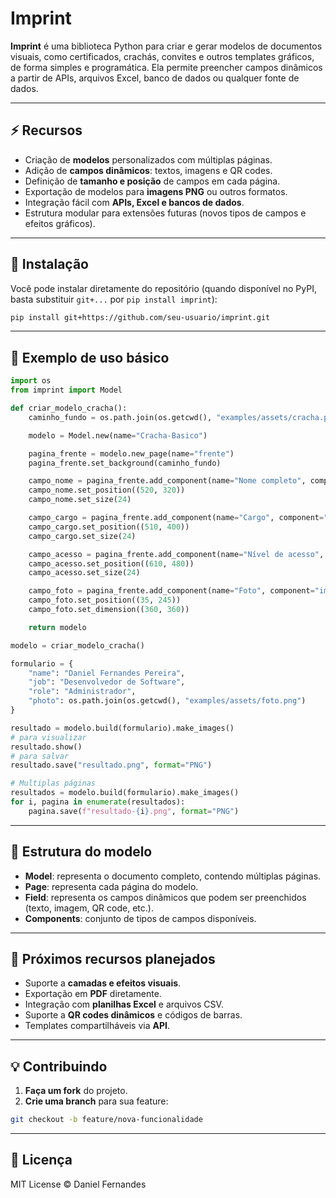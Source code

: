 # Imprint

**Imprint** é uma biblioteca Python para criar e gerar modelos de documentos visuais, como certificados, crachás, convites e outros templates gráficos, de forma simples e programática. Ela permite preencher campos dinâmicos a partir de APIs, arquivos Excel, banco de dados ou qualquer fonte de dados.

---

## ⚡ Recursos

* Criação de **modelos** personalizados com múltiplas páginas.
* Adição de **campos dinâmicos**: textos, imagens e QR codes.
* Definição de **tamanho e posição** de campos em cada página.
* Exportação de modelos para **imagens PNG** ou outros formatos.
* Integração fácil com **APIs, Excel e bancos de dados**.
* Estrutura modular para extensões futuras (novos tipos de campos e efeitos gráficos).

---

## 🚀 Instalação

Você pode instalar diretamente do repositório (quando disponível no PyPI, basta substituir `git+...` por `pip install imprint`):

```bash
pip install git+https://github.com/seu-usuario/imprint.git
```

---

## 📝 Exemplo de uso básico

```python
import os
from imprint import Model

def criar_modelo_cracha():
    caminho_fundo = os.path.join(os.getcwd(), "examples/assets/cracha.png")

    modelo = Model.new(name="Cracha-Basico")

    pagina_frente = modelo.new_page(name="frente")
    pagina_frente.set_background(caminho_fundo)

    campo_nome = pagina_frente.add_component(name="Nome completo", component="text", form_key="name")
    campo_nome.set_position((520, 320))
    campo_nome.set_size(24)

    campo_cargo = pagina_frente.add_component(name="Cargo", component="text", form_key="job")
    campo_cargo.set_position((510, 400))
    campo_cargo.set_size(24)

    campo_acesso = pagina_frente.add_component(name="Nível de acesso", component="text", form_key="role")
    campo_acesso.set_position((610, 480))
    campo_acesso.set_size(24)

    campo_foto = pagina_frente.add_component(name="Foto", component="img", form_key="photo")
    campo_foto.set_position((35, 245))
    campo_foto.set_dimension((360, 360))

    return modelo

modelo = criar_modelo_cracha()

formulario = {
    "name": "Daniel Fernandes Pereira",
    "job": "Desenvolvedor de Software",
    "role": "Administrador",
    "photo": os.path.join(os.getcwd(), "examples/assets/foto.png")
}

resultado = modelo.build(formulario).make_images()
# para visualizar
resultado.show()
# para salvar
resultado.save("resultado.png", format="PNG")

# Multiplas páginas
resultados = modelo.build(formulario).make_images()
for i, pagina in enumerate(resultados):
    pagina.save(f"resultado-{i}.png", format="PNG")
```

---

## 🔧 Estrutura do modelo

* **Model**: representa o documento completo, contendo múltiplas páginas.
* **Page**: representa cada página do modelo.
* **Field**: representa os campos dinâmicos que podem ser preenchidos (texto, imagem, QR code, etc.).
* **Components**: conjunto de tipos de campos disponíveis.

---

## 🌟 Próximos recursos planejados

* Suporte a **camadas e efeitos visuais**.
* Exportação em **PDF** diretamente.
* Integração com **planilhas Excel** e arquivos CSV.
* Suporte a **QR codes dinâmicos** e códigos de barras.
* Templates compartilháveis via **API**.

---

## 💡 Contribuindo

1. **Faça um fork** do projeto.
2. **Crie uma branch** para sua feature:

```bash
git checkout -b feature/nova-funcionalidade
```

---

## 📄 Licença

MIT License © Daniel Fernandes
